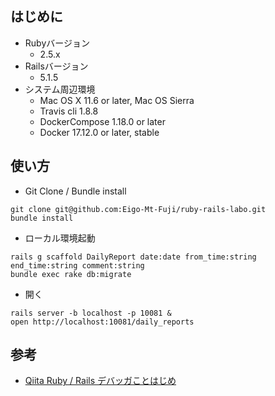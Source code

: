 ## はじめに

* Rubyバージョン
    * 2.5.x
* Railsバージョン
    * 5.1.5
* システム周辺環境
    * Mac OS X 11.6 or later, Mac OS Sierra
    * Travis cli 1.8.8
    * DockerCompose 1.18.0 or later
    * Docker 17.12.0 or later, stable

## 使い方

* Git Clone / Bundle install

```
git clone git@github.com:Eigo-Mt-Fuji/ruby-rails-labo.git
bundle install
```

* ローカル環境起動

```
rails g scaffold DailyReport date:date from_time:string end_time:string comment:string
bundle exec rake db:migrate
```

* 開く

```
rails server -b localhost -p 10081 &
open http://localhost:10081/daily_reports
```

## 参考

* [Qiita Ruby / Rails デバッガことはじめ](https://qiita.com/port-development/items/5ea6448eb2b45c70ef65)
